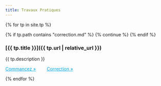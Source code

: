 ```yaml
---
title: Travaux Pratiques
---
```


{% for tp in site.tp %}

{% if tp.path contains "correction.md" %}
    {% continue %}
{% endif %}

### [{{ tp.title }}]({{ tp.url | relative_url }})

{{ tp.description }}

<p>
  <a href="{{ tp.url | relative_url }}" style="color: #00A6E4; margin-right: 30px;">Commancez »</a>
  <a href="{{ tp.url | replace: 'index.html', 'correction.html' | relative_url }}" style="color: #00A6E4;">Correction »</a>
</p>

{% endfor %}
